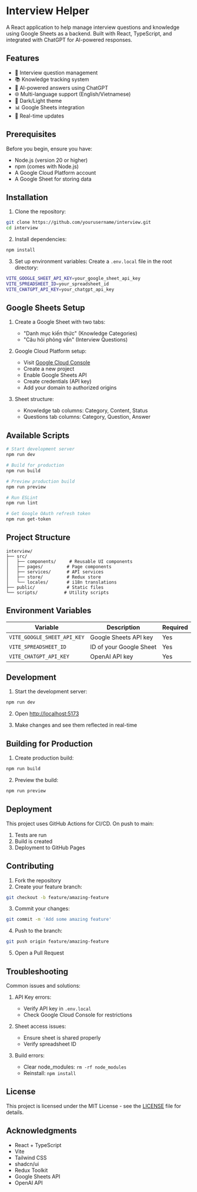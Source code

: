 # Interview Helper

A React application to help manage interview questions and knowledge using Google Sheets as a backend. Built with React, TypeScript, and integrated with ChatGPT for AI-powered responses.

## Features

- 📝 Interview question management
- 📚 Knowledge tracking system
- 🤖 AI-powered answers using ChatGPT
- 🌐 Multi-language support (English/Vietnamese)
- 🎨 Dark/Light theme
- 📊 Google Sheets integration
- 🔄 Real-time updates

## Prerequisites

Before you begin, ensure you have:
- Node.js (version 20 or higher)
- npm (comes with Node.js)
- A Google Cloud Platform account
- A Google Sheet for storing data

## Installation

1. Clone the repository:
```bash
git clone https://github.com/yourusername/interview.git
cd interview
```

2. Install dependencies:
```bash
npm install
```

3. Set up environment variables:
   Create a `.env.local` file in the root directory:
```bash
VITE_GOOGLE_SHEET_API_KEY=your_google_sheet_api_key
VITE_SPREADSHEET_ID=your_spreadsheet_id
VITE_CHATGPT_API_KEY=your_chatgpt_api_key
```

## Google Sheets Setup

1. Create a Google Sheet with two tabs:
   - "Danh mục kiến thức" (Knowledge Categories)
   - "Câu hỏi phỏng vấn" (Interview Questions)

2. Google Cloud Platform setup:
   - Visit [Google Cloud Console](https://console.cloud.google.com)
   - Create a new project
   - Enable Google Sheets API
   - Create credentials (API key)
   - Add your domain to authorized origins

3. Sheet structure:
   - Knowledge tab columns: Category, Content, Status
   - Questions tab columns: Category, Question, Answer

## Available Scripts

```bash
# Start development server
npm run dev

# Build for production
npm run build

# Preview production build
npm run preview

# Run ESLint
npm run lint

# Get Google OAuth refresh token
npm run get-token
```

## Project Structure

```
interview/
├── src/
│   ├── components/     # Reusable UI components
│   ├── pages/         # Page components
│   ├── services/      # API services
│   ├── store/         # Redux store
│   └── locales/       # i18n translations
├── public/            # Static files
└── scripts/          # Utility scripts
```

## Environment Variables

| Variable | Description | Required |
|----------|-------------|----------|
| `VITE_GOOGLE_SHEET_API_KEY` | Google Sheets API key | Yes |
| `VITE_SPREADSHEET_ID` | ID of your Google Sheet | Yes |
| `VITE_CHATGPT_API_KEY` | OpenAI API key | Yes |

## Development

1. Start the development server:
```bash
npm run dev
```

2. Open [http://localhost:5173](http://localhost:5173)

3. Make changes and see them reflected in real-time

## Building for Production

1. Create production build:
```bash
npm run build
```

2. Preview the build:
```bash
npm run preview
```

## Deployment

This project uses GitHub Actions for CI/CD. On push to main:
1. Tests are run
2. Build is created
3. Deployment to GitHub Pages

## Contributing

1. Fork the repository
2. Create your feature branch:
```bash
git checkout -b feature/amazing-feature
```

3. Commit your changes:
```bash
git commit -m 'Add some amazing feature'
```

4. Push to the branch:
```bash
git push origin feature/amazing-feature
```

5. Open a Pull Request

## Troubleshooting

Common issues and solutions:

1. API Key errors:
   - Verify API key in `.env.local`
   - Check Google Cloud Console for restrictions

2. Sheet access issues:
   - Ensure sheet is shared properly
   - Verify spreadsheet ID

3. Build errors:
   - Clear node_modules: `rm -rf node_modules`
   - Reinstall: `npm install`

## License

This project is licensed under the MIT License - see the [LICENSE](LICENSE) file for details.

## Acknowledgments

- React + TypeScript
- Vite
- Tailwind CSS
- shadcn/ui
- Redux Toolkit
- Google Sheets API
- OpenAI API

